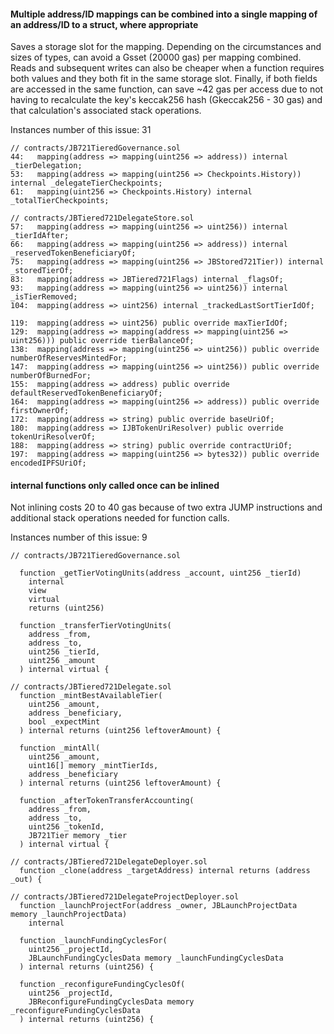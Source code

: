 #### Multiple address/ID mappings can be combined into a single mapping of an address/ID to a struct, where appropriate

Saves a storage slot for the mapping. Depending on the circumstances and sizes of types, can avoid a Gsset (20000 gas) per mapping combined. Reads and subsequent writes can also be cheaper when a function requires both values and they both fit in the same storage slot. Finally, if both fields are accessed in the same function, can save ~42 gas per access due to not having to recalculate the key's keccak256 hash (Gkeccak256 - 30 gas) and that calculation's associated stack operations.

Instances number of this issue: 31
```solidity
// contracts/JB721TieredGovernance.sol
44:   mapping(address => mapping(uint256 => address)) internal _tierDelegation;
53:   mapping(address => mapping(uint256 => Checkpoints.History)) internal _delegateTierCheckpoints;
61:   mapping(uint256 => Checkpoints.History) internal _totalTierCheckpoints;

// contracts/JBTiered721DelegateStore.sol
57:   mapping(address => mapping(uint256 => uint256)) internal _tierIdAfter;
66:   mapping(address => mapping(uint256 => address)) internal _reservedTokenBeneficiaryOf;
75:   mapping(address => mapping(uint256 => JBStored721Tier)) internal _storedTierOf;
83:   mapping(address => JBTiered721Flags) internal _flagsOf;
93:   mapping(address => mapping(uint256 => uint256)) internal _isTierRemoved;
104:  mapping(address => uint256) internal _trackedLastSortTierIdOf;

119:  mapping(address => uint256) public override maxTierIdOf;
129:  mapping(address => mapping(address => mapping(uint256 => uint256))) public override tierBalanceOf;
138:  mapping(address => mapping(uint256 => uint256)) public override numberOfReservesMintedFor;
147:  mapping(address => mapping(uint256 => uint256)) public override numberOfBurnedFor;
155:  mapping(address => address) public override defaultReservedTokenBeneficiaryOf;
164:  mapping(address => mapping(uint256 => address)) public override firstOwnerOf;
172:  mapping(address => string) public override baseUriOf;
180:  mapping(address => IJBTokenUriResolver) public override tokenUriResolverOf;
188:  mapping(address => string) public override contractUriOf;
197:  mapping(address => mapping(uint256 => bytes32)) public override encodedIPFSUriOf;
```

#### internal functions only called once can be inlined

Not inlining costs 20 to 40 gas because of two extra JUMP instructions and additional stack operations needed for function calls.


Instances number of this issue: 9
```solidity
// contracts/JB721TieredGovernance.sol

  function _getTierVotingUnits(address _account, uint256 _tierId)
    internal
    view
    virtual
    returns (uint256)

  function _transferTierVotingUnits(
    address _from,
    address _to,
    uint256 _tierId,
    uint256 _amount
  ) internal virtual {

// contracts/JBTiered721Delegate.sol
  function _mintBestAvailableTier(
    uint256 _amount,
    address _beneficiary,
    bool _expectMint
  ) internal returns (uint256 leftoverAmount) {

  function _mintAll(
    uint256 _amount,
    uint16[] memory _mintTierIds,
    address _beneficiary
  ) internal returns (uint256 leftoverAmount) {

  function _afterTokenTransferAccounting(
    address _from,
    address _to,
    uint256 _tokenId,
    JB721Tier memory _tier
  ) internal virtual {

// contracts/JBTiered721DelegateDeployer.sol
  function _clone(address _targetAddress) internal returns (address _out) {

// contracts/JBTiered721DelegateProjectDeployer.sol
  function _launchProjectFor(address _owner, JBLaunchProjectData memory _launchProjectData)
    internal

  function _launchFundingCyclesFor(
    uint256 _projectId,
    JBLaunchFundingCyclesData memory _launchFundingCyclesData
  ) internal returns (uint256) {

  function _reconfigureFundingCyclesOf(
    uint256 _projectId,
    JBReconfigureFundingCyclesData memory _reconfigureFundingCyclesData
  ) internal returns (uint256) {

```